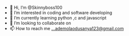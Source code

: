 - 👋 Hi, I’m @Skinnyboss100
- 👀 I’m interested in coding and software developing
- 🌱 I’m currently learning python ,c and javascript
- 💞️ I’m looking to collaborate on 
- 📫 How to reach me ...ademolaodusanya123@gmail.com

<!---
Skinnyboss100/Skinnyboss100 is a ✨ special ✨ repository because its `README.md` (this file) appears on your GitHub profile.
You can click the Preview link to take a look at your changes.
--->
